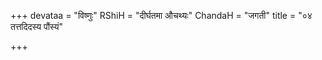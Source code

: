 +++
devataa = "विष्णुः"
RShiH = "दीर्घतमा औचथ्यः"
ChandaH = "जगती"
title = "०४ तत्तदिदस्य पौंस्यं"

+++
